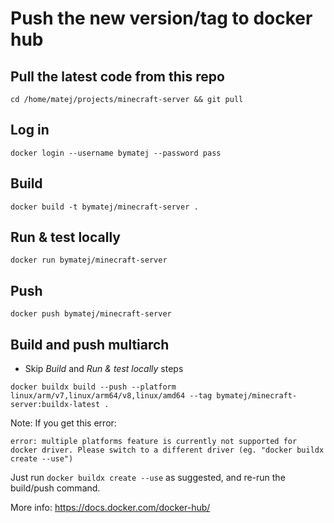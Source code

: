 # Push the new version/tag to docker hub

## Pull the latest code from this repo
```
cd /home/matej/projects/minecraft-server && git pull
```

## Log in
```
docker login --username bymatej --password pass
```

## Build
```
docker build -t bymatej/minecraft-server .
```

## Run & test locally
```
docker run bymatej/minecraft-server
```

## Push
```
docker push bymatej/minecraft-server
```

## Build and push multiarch
- Skip _Build_ and _Run & test locally_ steps
```
docker buildx build --push --platform linux/arm/v7,linux/arm64/v8,linux/amd64 --tag bymatej/minecraft-server:buildx-latest .
```

Note: 
If you get this error: 
```                                                               
error: multiple platforms feature is currently not supported for docker driver. Please switch to a different driver (eg. "docker buildx create --use")
```

Just run `docker buildx create --use` as suggested, and re-run the build/push command.

More info: https://docs.docker.com/docker-hub/ 
